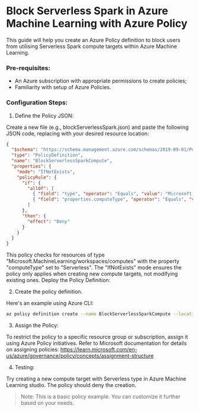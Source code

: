 # Block Serverless Spark in Azure Machine Learning with Azure Policy
This guide will help you create an Azure Policy definition to block users from utilising Serverless Spark compute targets within Azure Machine Learning.

### Pre-requisites:
- An Azure subscription with appropriate permissions to create policies;
- Familiarity with setup of Azure Policies.

### Configuration Steps:

1. Define the Policy JSON:

Create a new file (e.g., blockServerlessSpark.json) and paste the following JSON code, replacing <location> with your desired resource location:

``` JSON
{
  "$schema": "https://schema.management.azure.com/schemas/2019-09-01/PolicyDefinition.json",
  "type": "PolicyDefinition",
  "name": "BlockServerlessSparkCompute",
  "properties": {
    "mode": "IfNotExists",
    "policyRule": {
      "if": {
        "allOf": [
          { "field": "type", "operator": "Equals", "value": "Microsoft.MachineLearning/workspaces/computes" },
          { "field": "properties.computeType", "operator": "Equals", "value": "Serverless" }
        ]
      },
      "then": {
        "effect": "Deny"
      }
    }
  }
}
```

This policy checks for resources of type "Microsoft.MachineLearning/workspaces/computes" with the property "computeType" set to "Serverless".
The "IfNotExists" mode ensures the policy only applies when creating new compute targets, not modifying existing ones.
Deploy the Policy Definition:

2. Create the policy definition.

Here's an example using Azure CLI:
``` Bash
az policy definition create --name BlockServerlessSparkCompute --location <location> --from-file blockServerlessSpark.json
```

3. Assign the Policy:

To restrict the policy to a specific resource group or subscription, assign it using Azure Policy initiatives. Refer to Microsoft documentation for details on assigning policies: https://learn.microsoft.com/en-us/azure/governance/policy/concepts/assignment-structure

4. Testing:

Try creating a new compute target with Serverless type in Azure Machine Learning studio. The policy should deny the creation.

> Note: This is a basic policy example. You can customize it further based on your needs.
